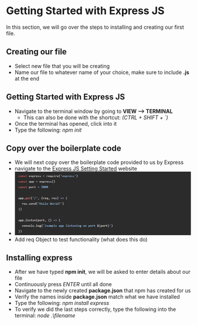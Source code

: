 
# Getting Started with Express JS

In this section, we will go over the steps to installing and creating our first file.

## Creating our file
- Select new file that you will be creating
- Name our file to whatever name of your choice, make sure to include **.js** at the end

## Getting Started with Express JS
- Navigate to the terminal window by going to **VIEW --> TERMINAL**
  - This can also be done with the shortcut: *(CTRL + SHIFT + `)*
- Once the terminal has opened, click into it
- Type the following: *npm init*


## Copy over the boilerplate code
- We will next copy over the boilerplate code provided to us by Express
- navigate to the [Express JS Setting Started](https://expressjs.com/en/starter/installing.html) website
- ![BoilerPlate](/Task1/BoilerPlate(6).png)
- Add req Object to test functionality (what does this do)



## Installing express
- After we have typed **npm init**, we will be asked to enter details about our file
- Continuously press *ENTER* until all done
- Navigate to the newly created **package.json** that npm has created for us
- Verify the names inside **package.json** match what we have installed
- Type the following: *npm install express*
- To verify we did the last steps correctly, type the following into the terminal: *node .\filename*


